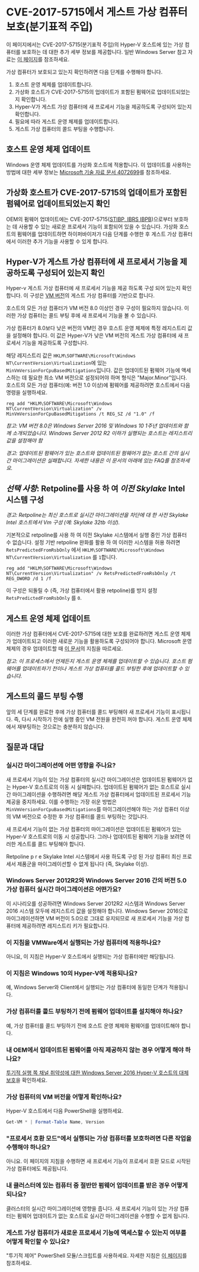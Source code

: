 # <a name="protecting-guest-virtual-machines-from-cve-2017-5715-branch-target-injection"></a>CVE-2017-5715에서 게스트 가상 컴퓨터 보호(분기표적 주입)

이 페이지에서는 CVE-2017-5715(분기표적 주입)의 Hyper-V 호스트에 있는 가상 컴퓨터를 보호하는 데 대한 추가 세부 정보를 제공합니다.  일반 Windows Server 참고 자료는 [이 페이지](https://support.microsoft.com/help/4072698/windows-server-guidance-to-protect-against-the-speculative-execution)를 참조하세요.

가상 컴퓨터가 보호되고 있는지 확인하려면 다음 단계를 수행해야 합니다.

1. 호스트 운영 체제를 업데이트합니다.
2. 가상화 호스트가 CVE-2017-5715의 업데이트가 포함된 펌웨어로 업데이트되었는지 확인합니다.
3. Hyper-V가 게스트 가상 컴퓨터에 새 프로세서 기능을 제공하도록 구성되어 있는지 확인합니다.
4. 필요에 따라 게스트 운영 체제를 업데이트합니다. 
5. 게스트 가상 컴퓨터의 콜드 부팅을 수행합니다.

## <a name="update-the-host-operating-system"></a>호스트 운영 체제 업데이트

Windows 운영 체제 업데이트를 가상화 호스트에 적용합니다. 이 업데이트를 사용하는 방법에 대한 세부 정보는 [Microsoft 기술 자료 문서 4072699](https://support.microsoft.com/help/4072699)를 참조하세요.

## <a name="ensure-the-virtualization-host-has-been-updated-to-firmware-which-contains-updates-for-cve-2017-5715"></a>가상화 호스트가 CVE-2017-5715의 업데이트가 포함된 펌웨어로 업데이트되었는지 확인

OEM의 펌웨어 업데이트에는 CVE-2017-5715([STIBP, IBRS IBPB](https://newsroom.intel.com/wp-content/uploads/sites/11/2018/01/Intel-Analysis-of-Speculative-Execution-Side-Channels.pdf))으로부터 보호하는 데 사용할 수 있는 새로운 프로세서 기능이 포함되어 있을 수 있습니다.  가상화 호스트의 펌웨어를 업데이트하면 하이퍼바이저가 다음 단계를 수행한 후 게스트 가상 컴퓨터에서 이러한 추가 기능을 사용할 수 있게 합니다.

## <a name="ensure-hyper-v-is-configured-to-expose-new-processor-capabilities-to-guest-virtual-machines"></a>Hyper-V가 게스트 가상 컴퓨터에 새 프로세서 기능을 제공하도록 구성되어 있는지 확인

Hyper-v 게스트 가상 컴퓨터에 새 프로세서 기능을 제공 하도록 구성 되어 있는지 확인 합니다.  이 구성은 [VM 버전](https://docs.microsoft.com/windows-server/virtualization/hyper-v/deploy/upgrade-virtual-machine-version-in-hyper-v-on-windows-or-windows-server)의 게스트 가상 컴퓨터를 기반으로 합니다. 

호스트의 모든 가상 컴퓨터가 VM 버전 8.0 이상인 경우 구성이 필요하지 않습니다.  이러한 가상 컴퓨터는 콜드 부팅 후에 새 프로세서 기능을 볼 수 있습니다.

가상 컴퓨터가 8.0보다 낮은 버전의 VM인 경우 호스트 운영 체제에 특정 레지스트리 값을 설정해야 합니다.  이 값은 Hyper-V가 낮은 VM 버전의 게스트 가상 컴퓨터에 새 프로세서 기능을 제공하도록 구성합니다.

해당 레지스트리 값은 `HKLM\SOFTWARE\Microsoft\Windows NT\CurrentVersion\Virtualization`에 있는 `MinVmVersionForCpuBasedMitigations`입니다.  값은 업데이트된 펌웨어 기능에 액세스하는 데 필요한 최소 VM 버전으로 설정되어야 하며 형식은 "Major.Minor"입니다.  호스트의 모든 가상 컴퓨터(예: 버전 1.0 이상)에 펌웨어를 제공하려면 호스트에서 다음 명령을 실행하세요. 

```
reg add "HKLM\SOFTWARE\Microsoft\Windows NT\CurrentVersion\Virtualization" /v MinVmVersionForCpuBasedMitigations /t REG_SZ /d "1.0" /f
```
*참고: VM 버전 8.0은 Windows Server 2016 및 Windows 10 1주년 업데이트와 함께 소개되었습니다.  Windows Server 2012 R2 이하가 실행되는 호스트는 레지스트리 값을 설정해야 함*

*경고: 업데이트된 펌웨어가 있는 호스트와 업데이트된 펌웨어가 없는 호스트 간의 실시간 마이그레이션은 실패합니다.  자세한 내용은 이 문서의 아래에 있는 FAQ를 참조하세요.*

## <a name="optional-configure-pre-skylake-intel-systems-to-use-retpoline"></a>*선택 사항*: Retpoline를 사용 하 여 _이전 Skylake_ Intel 시스템 구성

*경고: Retpoline는 최신 호스트로 실시간 마이그레이션을 차단에 대 한 사전 Skylake Intel 호스트에서 Vm 구성 (예: Skylake 32tb 이상).*

기본적으로 retpoline를 사용 하 여 이전 Skylake 시스템에서 실행 중인 가상 컴퓨터 수 없습니다.  설정 기반 retpoline 완화를 활용 하 여 이러한 시스템을 허용 하려면 `RetsPredictedFromRsbOnly` 에서 `HKLM\SOFTWARE\Microsoft\Windows NT\CurrentVersion\Virtualization` 를 `1`합니다. 

```
reg add "HKLM\SOFTWARE\Microsoft\Windows NT\CurrentVersion\Virtualization" /v RetsPredictedFromRsbOnly /t REG_DWORD /d 1 /f
```

이 구성은 되돌릴 수 (즉, 가상 컴퓨터에서 활용 retpoline)를 방지 설정 `RetsPredictedFromRsbOnly` 를 `0`.

## <a name="update-the-guest-operating-system"></a>게스트 운영 체제 업데이트

이러한 가상 컴퓨터에서 CVE-2017-5715에 대한 보호를 완료하려면 게스트 운영 체제가 업데이트되고 이러한 새로운 기능을 활용하도록 구성되어야 합니다.  Microsoft 운영 체제의 경우 업데이트할 때 [이 문서](https://support.microsoft.com/help/4072698/windows-server-guidance-to-protect-against-the-speculative-execution)의 지침을 따르세요.

*참고: 이 프로세스에서 언제든지 게스트 운영 체제를 업데이트할 수 있습니다.  호스트 펌웨어를 업데이트하기 전이나 게스트 가상 컴퓨터를 콜드 부팅한 후에 업데이트할 수 있습니다.*

## <a name="perform-a-cold-boot-of-the-guest"></a>게스트의 콜드 부팅 수행

앞의 세 단계를 완료한 후에 가상 컴퓨터를 콜드 부팅해야 새 프로세서 기능이 표시됩니다.  즉, 다시 시작하기 전에 실행 중인 VM 전원을 완전히 꺼야 합니다.  게스트 운영 체제에서 재부팅하는 것으로는 충분하지 않습니다.

## <a name="frequently-asked-questions"></a>질문과 대답

### <a name="how-does-this-impact-live-migration"></a>실시간 마이그레이션에 어떤 영향을 주나요?

새 프로세서 기능이 있는 가상 컴퓨터의 실시간 마이그레이션은 업데이트된 펌웨어가 없는 Hyper-V 호스트로의 이동 시 실패합니다.  업데이트된 펌웨어가 없는 호스트로 실시간 마이그레이션을 수행하려면 해당 게스트 가상 컴퓨터에서 업데이트된 프로세서 기능 제공을 중지하세요.  이를 수행하는 가장 쉬운 방법은 `MinVmVersionForCpuBasedMitigations`를 마이그레이션해야 하는 가상 컴퓨터 이상의 VM 버전으로 수정한 후 가상 컴퓨터를 콜드 부팅하는 것입니다.

새 프로세서 기능이 없는 가상 컴퓨터의 마이그레이션은 업데이트된 펌웨어가 있는 Hyper-V 호스트로의 이동 시 성공합니다.  그러나 업데이트된 펌웨어 기능을 보려면 이러한 게스트를 콜드 부팅해야 합니다.

Retpoline p r e Skylake Intel 시스템에서 사용 하도록 구성 된 가상 컴퓨터 최신 프로세서 제품군을 마이그레이션할 수 없게 됩니다 (즉, Skylake 이상).

### <a name="what-about-live-migration-of-version-50-virtual-machines-between-windows-server-2012r2-and-windows-server-2016"></a>Windows Server 2012R2와 Windows Server 2016 간의 버전 5.0 가상 컴퓨터 실시간 마이그레이션은 어떤가요?
이 시나리오를 성공하려면 Windows Server 2012R2 시스템과 Windows Server 2016 시스템 모두에 레지스트리 값을 설정해야 합니다.  Windows Server 2016으로 마이그레이션하면 VM 버전이 5.0으로 그대로 유지되므로 새 프로세서 기능을 가상 컴퓨터에 제공하려면 레지스트리 키가 필요합니다.  

### <a name="does-this-guidance-apply-to-virtual-machines-running-on-vmware"></a>이 지침을 VMWare에서 실행되는 가상 컴퓨터에 적용하나요?
아니요, 이 지침은 Hyper-V 호스트에서 실행되는 가상 컴퓨터에만 해당됩니다.

### <a name="does-this-guidance-apply-to-hyper-v-on-windows-10"></a>이 지침은 Windows 10의 Hyper-V에 적용되나요?
예, Windows Server와 Client에서 실행되는 가상 컴퓨터에 동일한 단계가 적용됩니다.

### <a name="do-i-need-to-install-the-firmware-updates-before-performing-a-cold-boot-of-the-virtual-machines"></a>가상 컴퓨터를 콜드 부팅하기 전에 펌웨어 업데이트를 설치해야 하나요?
예, 가상 컴퓨터를 콜드 부팅하기 전에 호스트 운영 체제와 펌웨어를 업데이트해야 합니다.

### <a name="what-can-i-do-if-my-oem-does-not-yet-provide-an-updated-firmware"></a>내 OEM에서 업데이트된 펌웨어를 아직 제공하지 않는 경우 어떻게 해야 하나요?
[투기적 실행 쪽 채널 취약성에 대한 Windows Server 2016 Hyper-V 호스트의 대체 보호](https://docs.microsoft.com/virtualization/hyper-v-on-windows/CVE-2017-5715-and-hyper-v-hosts)을 확인하세요.

### <a name="how-do-i-check-the-vm-version-for-my-virtual-machines"></a>가상 컴퓨터의 VM 버전을 어떻게 확인하나요?
Hyper-V 호스트에서 다음 PowerShell을 실행하세요.
``` PowerShell
Get-VM * | Format-Table Name, Version  
```

### <a name="do-i-need-to-do-something-different-to-protect-virtual-machines-running-under-processor-compatibility-mode"></a>"프로세서 호환 모드"에서 실행되는 가상 컴퓨터를 보호하려면 다른 작업을 수행해야 하나요?
아니요.  이 페이지의 지침을 수행하면 새 프로세서 기능이 프로세서 호환 모드로 시작된 가상 컴퓨터에도 제공됩니다.

### <a name="what-if-only-half-of-the-machines-in-my-cluster-have-received-a-firmware-update"></a>내 클러스터에 있는 컴퓨터 중 절반만 펌웨어 업데이트를 받은 경우 어떻게 되나요?
클러스터의 실시간 마이그레이션에 영향을 줍니다.  새 프로세서 기능이 있는 가상 컴퓨터는 펌웨어 업데이트가 없는 호스트로 실시간 마이그레이션을 수행할 수 없게 됩니다.  

### <a name="how-can-i-validate-that-the-guest-virtual-machine-has-access-to-the-new-processor-features"></a>게스트 가상 컴퓨터가 새로운 프로세서 기능에 액세스할 수 있는지 여부를 어떻게 확인할 수 있나요?
"투기적 제어" PowerShell 모듈/스크립트를 사용하세요.  자세한 지침은 [이 페이지](https://support.microsoft.com/help/4072698/windows-server-guidance-to-protect-against-the-speculative-execution)를 참조하세요.


